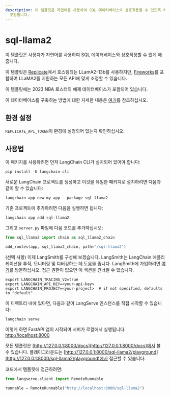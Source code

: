 ```yaml
---
description: 이 템플릿은 자연어를 사용하여 SQL 데이터베이스와 상호작용할 수 있도록 하며, 2023 NBA 로스터의 예제 데이터베이스를
  포함합니다.
---
```


# sql-llama2

이 템플릿은 사용자가 자연어를 사용하여 SQL 데이터베이스와 상호작용할 수 있게 해줍니다.

이 템플릿은 [Replicate](https://python.langchain.com/docs/integrations/llms/replicate)에서 호스팅되는 LLamA2-13b를 사용하지만, [Fireworks](https://python.langchain.com/docs/integrations/chat/fireworks)를 포함하여 LLaMA2를 지원하는 모든 API에 맞게 조정할 수 있습니다.

이 템플릿에는 2023 NBA 로스터의 예제 데이터베이스가 포함되어 있습니다.

이 데이터베이스를 구축하는 방법에 대한 자세한 내용은 [여기](https://github.com/facebookresearch/llama-recipes/blob/main/demo_apps/StructuredLlama.ipynb)를 참조하십시오.

## 환경 설정

`REPLICATE_API_TOKEN`이 환경에 설정되어 있는지 확인하십시오.

## 사용법

이 패키지를 사용하려면 먼저 LangChain CLI가 설치되어 있어야 합니다:

```shell
pip install -U langchain-cli
```


새로운 LangChain 프로젝트를 생성하고 이것을 유일한 패키지로 설치하려면 다음과 같이 할 수 있습니다:

```shell
langchain app new my-app --package sql-llama2
```


기존 프로젝트에 추가하려면 다음을 실행하면 됩니다:

```shell
langchain app add sql-llama2
```


그리고 `server.py` 파일에 다음 코드를 추가하십시오:
```python
from sql_llama2 import chain as sql_llama2_chain

add_routes(app, sql_llama2_chain, path="/sql-llama2")
```


(선택 사항) 이제 LangSmith를 구성해 보겠습니다.
LangSmith는 LangChain 애플리케이션을 추적, 모니터링 및 디버깅하는 데 도움을 줍니다.
LangSmith에 가입하려면 [여기](https://smith.langchain.com/)를 방문하십시오.
접근 권한이 없으면 이 섹션을 건너뛸 수 있습니다.

```shell
export LANGCHAIN_TRACING_V2=true
export LANGCHAIN_API_KEY=<your-api-key>
export LANGCHAIN_PROJECT=<your-project>  # if not specified, defaults to "default"
```


이 디렉토리 내에 있다면, 다음과 같이 LangServe 인스턴스를 직접 시작할 수 있습니다:

```shell
langchain serve
```


이렇게 하면 FastAPI 앱이 시작되며 서버가 로컬에서 실행됩니다.
[http://localhost:8000](http://localhost:8000)

모든 템플릿은 [http://127.0.0.1:8000/docs](http://127.0.0.1:8000/docs)에서 볼 수 있습니다.
플레이그라운드는 [http://127.0.0.1:8000/sql-llama2/playground](http://127.0.0.1:8000/sql-llama2/playground)에서 접근할 수 있습니다.

코드에서 템플릿에 접근하려면:

```python
from langserve.client import RemoteRunnable

runnable = RemoteRunnable("http://localhost:8000/sql-llama2")
```